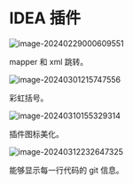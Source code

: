 # IDEA 插件

![image-20240229000609551](https://csnotes.oss-cn-beijing.aliyuncs.com/photos/image-20240229000609551.png)

mapper 和 xml 跳转。

![image-20240301215747556](https://csnotes.oss-cn-beijing.aliyuncs.com/photos/image-20240301215747556.png)

彩虹括号。

![image-20240310155329314](https://csnotes.oss-cn-beijing.aliyuncs.com/photos/image-20240310155329314.png)

插件图标美化。

![image-20240312232647325](https://csnotes.oss-cn-beijing.aliyuncs.com/photos/image-20240312232647325.png)

能够显示每一行代码的 git 信息。